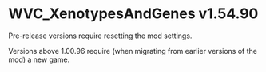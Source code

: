 # WVC_XenotypesAndGenes v1.54.90
 
Pre-release versions require resetting the mod settings.

Versions above 1.00.96 require (when migrating from earlier versions of the mod) a new game.